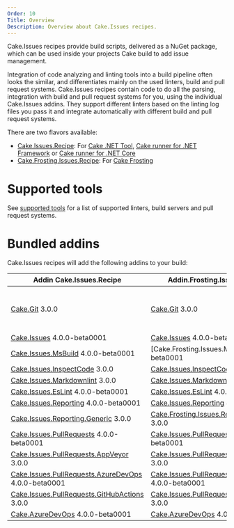 ```yaml
---
Order: 10
Title: Overview
Description: Overview about Cake.Issues recipes.
---
```

Cake.Issues recipes provide build scripts, delivered as a NuGet package, which can be used inside your projects Cake build to add issue management.

Integration of code analyzing and linting tools into a build pipeline often looks the similar, and differentiates mainly on the used linters, build and pull request systems.
Cake.Issues recipes contain code to do all the parsing, integration with build and pull request systems for you, using the individual Cake.Issues addins.
They support different linters based on the linting log files you pass it and integrate automatically with different build and pull request systems.

There are two flavors available:

* [Cake.Issues.Recipe]: For [Cake .NET Tool], [Cake runner for .NET Framework] or [Cake runner for .NET Core]
* [Cake.Frosting.Issues.Recipe]: For [Cake Frosting]

# Supported tools

See [supported tools] for a list of supported linters, build servers and pull request systems.

# Bundled addins

Cake.Issues recipes will add the following addins to your build:

| Addin Cake.Issues.Recipe                              | Addin.Frosting.Issues.Recipe                          | Remarks |
|-------------------------------------------------------|-------------------------------------------------------|-|
| [Cake.Git] 3.0.0                                      | [Cake.Git] 3.0.0                                      | Only used if `RepositoryInfoProvider` type is set to `RepositoryInfoProviderType.CakeGit`. See [Git repository information configuration] for details. |
| [Cake.Issues] 4.0.0-beta0001                          | [Cake.Issues] 4.0.0-beta0001                          | |
| [Cake.Issues.MsBuild] 4.0.0-beta0001                  | [Cake.Frosting.Issues.MsBuild] 4.0.0-beta0001         | |
| [Cake.Issues.InspectCode] 3.0.0                       | [Cake.Issues.InspectCode] 3.0.0                       | |
| [Cake.Issues.Markdownlint] 3.0.0                      | [Cake.Issues.Markdownlint] 3.0.0                      | |
| [Cake.Issues.EsLint] 4.0.0-beta0001                   | [Cake.Issues.EsLint] 4.0.0-beta0001                   | |
| [Cake.Issues.Reporting] 4.0.0-beta0001                | [Cake.Issues.Reporting] 4.0.0-beta0001                | |
| [Cake.Issues.Reporting.Generic] 3.0.0                 | [Cake.Frosting.Issues.Reporting.Generic] 3.0.0        | |
| [Cake.Issues.PullRequests] 4.0.0-beta0001             | [Cake.Issues.PullRequests] 4.0.0-beta0001             | |
| [Cake.Issues.PullRequests.AppVeyor] 3.0.0             | [Cake.Issues.PullRequests.AppVeyor] 3.0.0             | |
| [Cake.Issues.PullRequests.AzureDevOps] 4.0.0-beta0001 | [Cake.Issues.PullRequests.AzureDevOps] 4.0.0-beta0001 | |
| [Cake.Issues.PullRequests.GitHubActions] 3.0.0        | [Cake.Issues.PullRequests.GitHubActions] 3.0.0        | |
| [Cake.AzureDevOps] 4.0.0-beta0001                     | [Cake.AzureDevOps] 4.0.0-beta0001                     | |

[Cake.Issues.Recipe]: https://www.nuget.org/packages/Cake.Issues.Recipe
[Cake.Frosting.Issues.Recipe]: https://www.nuget.org/packages/Cake.Frosting.Issues.Recipe
[Cake .NET Tool]: https://cakebuild.net/docs/running-builds/runners/dotnet-tool
[Cake runner for .NET Framework]: https://cakebuild.net/docs/running-builds/runners/cake-runner-for-dotnet-framework
[Cake runner for .NET Core]: https://cakebuild.net/docs/running-builds/runners/cake-runner-for-dotnet-core
[Cake Frosting]: https://cakebuild.net/docs/running-builds/runners/cake-frosting
[supported tools]: supported-tools
[Git repository information configuration]: /docs/recipe/configuration#git-repository-information
[Cake.Git]: https://cakebuild.net/extensions/cake-git/
[Cake.Issues]: https://cakebuild.net/extensions/cake-issues/
[Cake.Issues.MsBuild]: https://cakebuild.net/extensions/cake-issues-msbuild/
[Cake.Issues.InspectCode]: https://cakebuild.net/extensions/cake-issues-inspectcode/
[Cake.Issues.Markdownlint]: https://cakebuild.net/extensions/cake-issues-markdownlint/
[Cake.Issues.EsLint]: https://cakebuild.net/extensions/cake-issues-eslint/
[Cake.Issues.Reporting]: https://cakebuild.net/extensions/cake-issues-reporting/
[Cake.Issues.Reporting.Generic]: https://cakebuild.net/extensions/cake-issues-reporting-generic/
[Cake.Frosting.Issues.Reporting.Generic]: https://cakebuild.net/extensions/cake-issues-reporting-generic/
[Cake.Issues.PullRequests]: https://cakebuild.net/extensions/cake-issues-pullrequests/
[Cake.Issues.PullRequests.AppVeyor]: https://cakebuild.net/extensions/cake-issues-pullrequests-appveyor/
[Cake.Issues.PullRequests.AzureDevOps]: https://cakebuild.net/extensions/cake-issues-pullrequests-azuredevops/
[Cake.Issues.PullRequests.GitHubActions]: https://cakebuild.net/extensions/cake-issues-pullrequests-githubactions/
[Cake.AzureDevOps]: https://cakebuild.net/extensions/cake-azuredevops/
